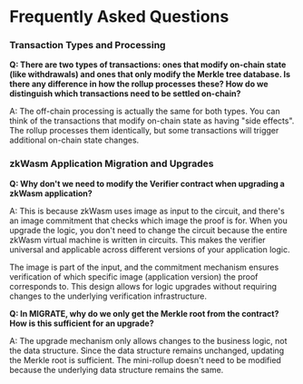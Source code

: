 # Frequently Asked Questions

### Transaction Types and Processing

**Q: There are two types of transactions: ones that modify on-chain state (like withdrawals) and ones that only modify the Merkle tree database. Is there any difference in how the rollup processes these? How do we distinguish which transactions need to be settled on-chain?**

A: The off-chain processing is actually the same for both types. You can think of the transactions that modify on-chain state as having "side effects". The rollup processes them identically, but some transactions will trigger additional on-chain state changes.

### zkWasm Application Migration and Upgrades

**Q: Why don't we need to modify the Verifier contract when upgrading a zkWasm application?**

A: This is because zkWasm uses image as input to the circuit, and there's an image commitment that checks which image the proof is for. When you upgrade the logic, you don't need to change the circuit because the entire zkWasm virtual machine is written in circuits. This makes the verifier universal and applicable across different versions of your application logic.

The image is part of the input, and the commitment mechanism ensures verification of which specific image (application version) the proof corresponds to. This design allows for logic upgrades without requiring changes to the underlying verification infrastructure.


**Q: In MIGRATE, why do we only get the Merkle root from the contract? How is this sufficient for an upgrade?**

A: The upgrade mechanism only allows changes to the business logic, not the data structure. Since the data structure remains unchanged, updating the Merkle root is sufficient. The mini-rollup doesn't need to be modified because the underlying data structure remains the same.